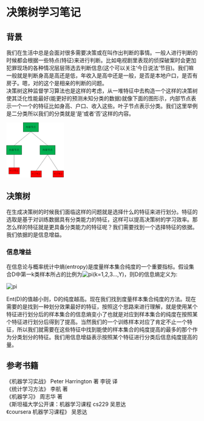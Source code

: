 # 决策树学习笔记     

## 背景
我们在生活中总是会面对很多需要决策或在叫作出判断的事情。一般人进行判断的时候都会根据一些特点(特征)来进行判断。比如电视剧里表现的侦探破案时会更加犯罪现场的各种情况层层筛选去判断信息(这个可以关注‘今日说法’节目)。我们嘛一般就是判断身高是高还是低，年收入是高中还是一般，是否是本地户口，是否有房子。嗯，对的这个是相亲的判断的问题。         
决策树这种监督学习算法也是这样的考虑，从一堆特征中去构造一个这样的决策树使其泛化性能最好(能更好的预测未知分类的数据)就像下面的图形示，内部节点表示一个一个的特征比如身高、户口、收入这些。叶子节点表示分类。我们这里举例是二分类所以我们的分类就是‘是’或者‘否’这样的内容。

<img src = 'https://github.com/MemoryCrash/MachineLearningPractice/blob/master/image/decisionTree.png' width=30% height=30%/>

## 决策树

在生成决策树的时候我们面临这样的问题就是选择什么的特征来进行划分。特征的选取是基于对训练数据具有分类能力的特征，这样可以提高决策树的学习效率。那怎么样的特征就是更具备分类能力的特征呢？我们需要找到一个选择特征的依据。我们依据的是信息增益。

### 信息增益

在信息论与概率统计中熵(entropy)是度量样本集合纯度的一个重要指标。假设集合D中第一k类样本所占的比例为![pi](http://latex.codecogs.com/gif.latex?p_{k})(k=1,2,3...,Y)，则D的信息熵定义为:

![pi](http://latex.codecogs.com/gif.latex?Ent(D)=-\sum_{k=1}^{Y}p_{k}log_{2}p_{k})

Ent(D)的值越小则，D的纯度越高。现在我们找到度量样本集合纯度的方法。现在需要的是找到一种划分效果最好的特征，按照这个思路来进行理解，就是使用某个特征进行划分后的样本集合的信息熵变小了也就是对应到样本集合的纯度在按照某个特征进行划分后得到了提高。当然我们的一个训练样本对应了肯定不止一个特征，所以我们就需要在这些特征中找到能使的样本集合的纯度提高的最多的那个作为分类划分的特征。我们用信息增益表示按照某个特征进行分类后信息纯度提高的量。
## 参考书籍

《机器学习实战》 Peter Harrington 著 李锐 译    
《统计学习方法》 李航 著   
《机器学习》 周志华 著        
《斯坦福大学公开课：机器学习课程 cs229 吴恩达       
《coursera 机器学习课程》 吴恩达 
